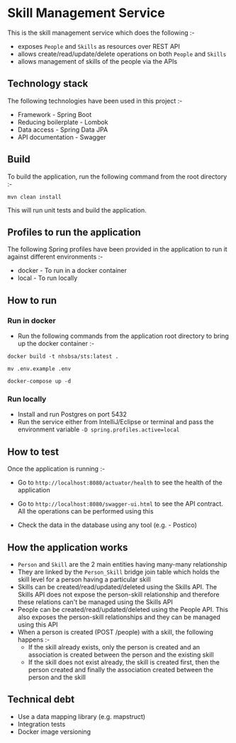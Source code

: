 # Skill Management Service

This is the skill management service which does the following :-
- exposes `People` and `Skills` as resources over REST API
- allows create/read/update/delete operations on both `People` and `Skills`
- allows management of skills of the people via the APIs

## Technology stack

The following technologies have been used in this project :-

- Framework - Spring Boot
- Reducing boilerplate - Lombok
- Data access - Spring Data JPA
- API documentation - Swagger

## Build

To build the application, run the following command from the root directory :-

```
mvn clean install
```

This will run unit tests and build the application.

## Profiles to run the application

The following Spring profiles have been provided in the application to run it against different environments :-

- docker - To run in a docker container
- local - To run locally

## How to run

### Run in docker

- Run the following commands from the application root directory to bring up the docker container :-

```
docker build -t nhsbsa/sts:latest .

mv .env.example .env

docker-compose up -d
```

### Run locally

- Install and run Postgres on port 5432
- Run the service either from IntelliJ/Eclipse or terminal and pass the environment variable `-D spring.profiles.active=local`

## How to test

Once the application is running :- 

- Go to `http://localhost:8080/actuator/health` to see the health of the application

- Go to `http://localhost:8080/swagger-ui.html` to see the API contract. All the operations can be performed using this

- Check the data in the database using any tool (e.g. - Postico)

## How the application works

- `Person` and `Skill` are the 2 main entities having many-many relationship
- They are linked by the `Person_Skill` bridge join table which holds the skill level for a person having a particular skill
- Skills can be created/read/updated/deleted using the Skills API. The Skills API does not expose the person-skill relationship and therefore these relations can't be managed using the Skills API
- People can be created/read/updated/deleted using the People API. This also exposes the person-skill relationships and they can be managed using this API
- When a person is created (POST /people) with a skill, the following happens :-
	- If the skill already exists, only the person is created and an association is created between the person and the existing skill
	- If the skill does not exist already, the skill is created first, then the person created and finally the association created between the person and the skill

## Technical debt

- Use a data mapping library (e.g. mapstruct)
- Integration tests
- Docker image versioning
